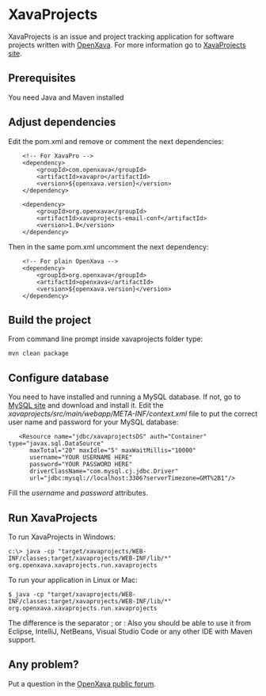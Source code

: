 # XavaProjects

XavaProjects is an issue and project tracking application for software projects written with [OpenXava](https://www.openxava.org). For more information go to [XavaProjects site](https://www.openxava.org/xavaprojects).

## Prerequisites
You need Java and Maven installed

## Adjust dependencies
Edit the pom.xml and remove or comment the next dependencies:

		<!-- For XavaPro --> 
		<dependency>
			<groupId>com.openxava</groupId>
			<artifactId>xavapro</artifactId>
			<version>${openxava.version}</version>
		</dependency>	
		
		<dependency>
			<groupId>org.openxava</groupId>
			<artifactId>xavaprojects-email-conf</artifactId>
			<version>1.0</version>
		</dependency>
		
Then in the same pom.xml uncomment the next dependency:

		<!-- For plain OpenXava --> 
		<dependency>
			<groupId>org.openxava</groupId>
			<artifactId>openxava</artifactId>
			<version>${openxava.version}</version>
		</dependency>
		


## Build the project
From command line prompt inside xavaprojects folder type:

	mvn clean package

## Configure database
You need to have installed and running a MySQL database. If not, go to [MySQL site](https://www.mysql.com/) and download and install it.
Edit the *xavaprojects/src/main/webapp/META-INF/context.xml* file to put the correct user name and password for your MySQL database:

	   <Resource name="jdbc/xavaprojectsDS" auth="Container" type="javax.sql.DataSource"
	      maxTotal="20" maxIdle="5" maxWaitMillis="10000"
	      username="YOUR USERNAME HERE" 
	      password="YOUR PASSWORD HERE" 
	      driverClassName="com.mysql.cj.jdbc.Driver"
	      url="jdbc:mysql://localhost:3306?serverTimezone=GMT%2B1"/>

Fill the *username* and *password* attributes.

## Run XavaProjects
To run XavaProjects in Windows:

	c:\> java -cp "target/xavaprojects/WEB-INF/classes;target/xavaprojects/WEB-INF/lib/*" org.openxava.xavaprojects.run.xavaprojects

To run your application in Linux or Mac:
	
	$ java -cp "target/xavaprojects/WEB-INF/classes:target/xavaprojects/WEB-INF/lib/*" org.openxava.xavaprojects.run.xavaprojects

The difference is the separator ; or :
Also you should be able to use it from Eclipse, IntelliJ, NetBeans, Visual Studio Code or any other IDE with Maven support.	

## Any problem?
Put a question in the [OpenXava public forum](https://sourceforge.net/p/openxava/discussion/419690/).
